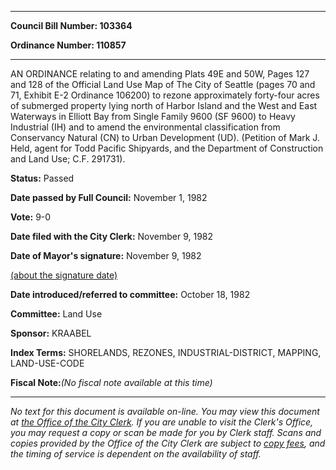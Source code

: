 

********

**Council Bill Number: 103364**
   
**Ordinance Number: 110857**
********

 AN ORDINANCE relating to and amending Plats 49E and 50W, Pages 127 and 128 of the Official Land Use Map of The City of Seattle (pages 70 and 71, Exhibit E-2 Ordinance 106200) to rezone approximately forty-four acres of submerged property lying north of Harbor Island and the West and East Waterways in Elliott Bay from Single Family 9600 (SF 9600) to Heavy Industrial (IH) and to amend the environmental classification from Conservancy Natural (CN) to Urban Development (UD). (Petition of Mark J. Held, agent for Todd Pacific Shipyards, and the Department of Construction and Land Use; C.F. 291731).

**Status:** Passed
   
**Date passed by Full Council:** November 1, 1982
   
**Vote:** 9-0
   
**Date filed with the City Clerk:** November 9, 1982
   
**Date of Mayor's signature:** November 9, 1982
   
[(about the signature date)](/~public/approvaldate.htm)
   
   
   
**Date introduced/referred to committee:** October 18, 1982
   
**Committee:** Land Use
   
**Sponsor:** KRAABEL
   
   
**Index Terms:** SHORELANDS, REZONES, INDUSTRIAL-DISTRICT, MAPPING, LAND-USE-CODE

**Fiscal Note:**_(No fiscal note available at this time)_
********

_No text for this document is available on-line. You may view this document at [the Office of the City Clerk](http://www.seattle.gov/leg/clerk/contactUs.htm). If you are unable to visit the Clerk's Office, you may request a copy or scan be made for you by Clerk staff. Scans and copies provided by the Office of the City Clerk are subject to [copy fees](http://clerk.seattle.gov/~public/clerkfees.htm), and the timing of service is dependent on the availability of staff._

